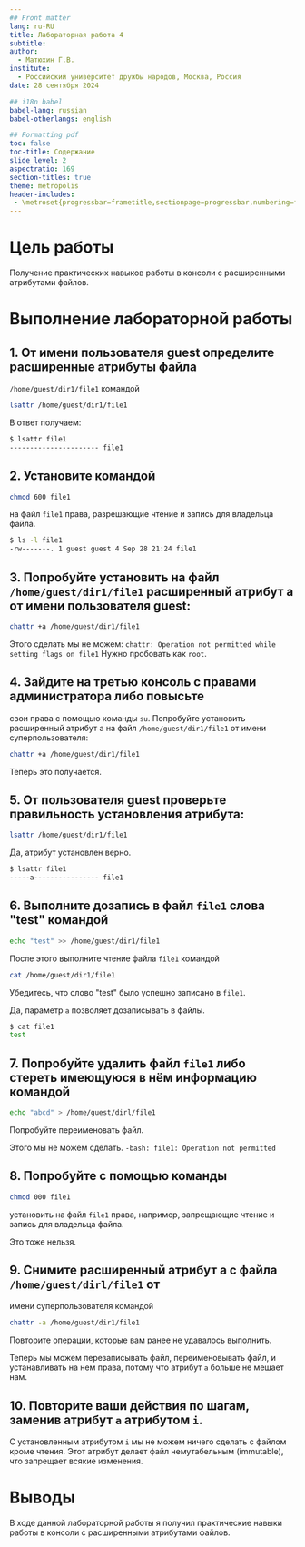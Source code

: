 ```yaml
---
## Front matter
lang: ru-RU
title: Лабораторная работа 4
subtitle: 
author:
  - Матюхин Г.В.
institute:
  - Российский университет дружбы народов, Москва, Россия
date: 28 сентября 2024

## i18n babel
babel-lang: russian
babel-otherlangs: english

## Formatting pdf
toc: false
toc-title: Содержание
slide_level: 2
aspectratio: 169
section-titles: true
theme: metropolis
header-includes:
 - \metroset{progressbar=frametitle,sectionpage=progressbar,numbering=fraction}
---
```


# Цель работы

Получение практических навыков работы в консоли с расширенными атрибутами файлов.

# Выполнение лабораторной работы

## 1. От имени пользователя guest определите расширенные атрибуты файла
`/home/guest/dir1/file1` командой
```bash
lsattr /home/guest/dir1/file1
```

В ответ получаем:
```bash
$ lsattr file1
---------------------- file1
```

## 2. Установите командой
```bash
chmod 600 file1
```
на файл `file1` права, разрешающие чтение и запись для владельца файла.

```bash
$ ls -l file1
-rw-------. 1 guest guest 4 Sep 28 21:24 file1
```

## 3. Попробуйте установить на файл `/home/guest/dir1/file1` расширенный атрибут a от имени пользователя guest:
```bash
chattr +a /home/guest/dir1/file1
```
Этого сделать мы не можем: `chattr: Operation not permitted while setting flags on file1`
Нужно пробовать как `root`.

## 4. Зайдите на третью консоль с правами администратора либо повысьте
свои права с помощью команды `su`. Попробуйте установить
расширенный атрибут a на файл `/home/guest/dir1/file1` от имени суперпользователя:
```bash
chattr +a /home/guest/dir1/file1
```
Теперь это получается.

## 5. От пользователя guest проверьте правильность установления атрибута:
```bash
lsattr /home/guest/dir1/file1
```
Да, атрибут установлен верно.
```bash
$ lsattr file1
-----a---------------- file1
```

## 6. Выполните дозапись в файл `file1` слова "test" командой
```bash
echo "test" >> /home/guest/dir1/file1
```
После этого выполните чтение файла `file1` командой
```bash
cat /home/guest/dir1/file1
```
Убедитесь, что слово "test" было успешно записано в `file1`.

Да, параметр `a` позволяет дозаписывать в файлы.
```bash
$ cat file1
test
```

## 7. Попробуйте удалить файл `file1` либо стереть имеющуюся в нём информацию командой
```bash
echo "abcd" > /home/guest/dirl/file1
```
Попробуйте переименовать файл.

Этого мы не можем сделать. `-bash: file1: Operation not permitted`

## 8. Попробуйте с помощью команды
```bash
chmod 000 file1
```
установить на файл `file1` права, например, запрещающие чтение и запись для владельца файла.

Это тоже нельзя.

## 9. Снимите расширенный атрибут a с файла `/home/guest/dirl/file1` от
имени суперпользователя командой
```bash
chattr -a /home/guest/dir1/file1
```
Повторите операции, которые вам ранее не удавалось выполнить.

Теперь мы можем перезаписывать файл, переименовывать файл,
и устанавливать на нем права, потому что атрибут `a` больше не мешает нам.

## 10. Повторите ваши действия по шагам, заменив атрибут `a` атрибутом `i`.

С установленным атрибутом `i` мы не можем ничего сделать с файлом кроме чтения.
Этот атрибут делает файл немутабельным (immutable), что запрещает всякие изменения.

# Выводы

В ходе данной лабораторной работы я получил практические навыки работы в консоли с расширенными атрибутами файлов.
